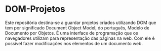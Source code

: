 # DOM-Projetos
Este repositória destina-se a guardar projetos criados utilizando DOM que tem por significado Document Object Model, do português, Modelo de Documento por Objetos. É uma interface de programação que os navegadores utilizam para representação das páginas na web. Com ele é possível fazer modificações nos elementos de um documento web.
